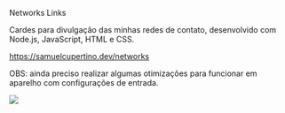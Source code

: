 Networks Links

Cardes para divulgação das minhas redes de contato, desenvolvido com Node.js, JavaScript, HTML e CSS.

https://samuelcupertino.dev/networks

OBS: ainda preciso realizar algumas otimizações para funcionar em aparelho com configurações de entrada.


<img src="views/image/run.gif">
